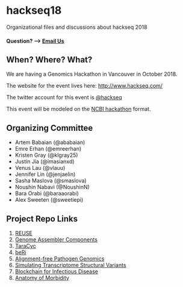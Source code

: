 # hackseq18

Organizational files and discussions about hackseq 2018

#### Question? --> [Email Us](mailto:hackseq@gmail.com)

## When? Where? What?  
We are having a Genomics Hackathon in Vancouver in October 2018. 

The website for the event lives here: http://www.hackseq.com/

The twitter account for this event is [@hackseq](https://twitter.com/search?f=tweets&q=hackseq)

This event will be modeled on the [NCBI hackathon](https://github.com/NCBI-Hackathons) format.

## Organizing Committee

* Artem Babaian (@ababaian)
* Emre Erhan (@emreerhan)
* Kristen Gray (@klgray25)
* Justin Jia (@imasianxd)
* Venus Lau (@vlauu)
* Jennifer Lin (@jenjaelin)
* Sasha Maslova (@smaslova)
* Noushin Nabavi (@NoushinN)
* Bara Orabi (@baraaorabi)
* Alex Sweeten (@sweetiepi)

## Project Repo Links

1. [REUSE](https://github.com/chorltsd/REUSE)
2. [Genome Assembler Components](https://github.com/hackseq/modular-assembly-hs18)
3. [TaraCyc](https://github.com/hackseq/tara-cyc-hs18)
4. [beRi](https://github.com/datasnakes/beRi)
5. [Alignment-free Pathogen Genomics](https://github.com/SweetiePi/bioncd-hackseq)
6. [Simulating Transcriptome Structural Variants](https://github.com/creisle/rna_sv_simulator)
7. [Blockchain for Infectious Disease](https://github.com/vghorakavi/InfectiousBlockchain)
8. [Anatomy of Morbidity](https://github.com/NoushinN/anatomy-of-morbidity)
